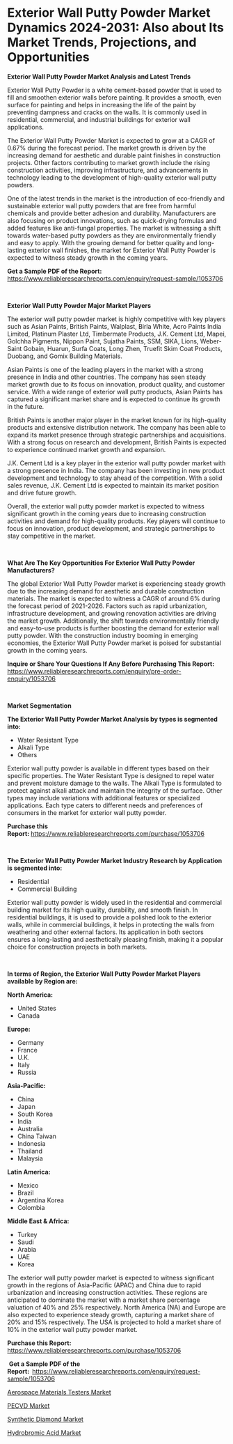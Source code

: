 <p><h1>Exterior Wall Putty Powder Market Dynamics 2024-2031: Also about Its Market Trends, Projections, and Opportunities</h1></p><p><strong>Exterior Wall Putty Powder Market Analysis and Latest Trends</strong></p>
<p><p>Exterior Wall Putty Powder is a white cement-based powder that is used to fill and smoothen exterior walls before painting. It provides a smooth, even surface for painting and helps in increasing the life of the paint by preventing dampness and cracks on the walls. It is commonly used in residential, commercial, and industrial buildings for exterior wall applications.</p><p>The Exterior Wall Putty Powder Market is expected to grow at a CAGR of 0.67% during the forecast period. The market growth is driven by the increasing demand for aesthetic and durable paint finishes in construction projects. Other factors contributing to market growth include the rising construction activities, improving infrastructure, and advancements in technology leading to the development of high-quality exterior wall putty powders.</p><p>One of the latest trends in the market is the introduction of eco-friendly and sustainable exterior wall putty powders that are free from harmful chemicals and provide better adhesion and durability. Manufacturers are also focusing on product innovations, such as quick-drying formulas and added features like anti-fungal properties. The market is witnessing a shift towards water-based putty powders as they are environmentally friendly and easy to apply. With the growing demand for better quality and long-lasting exterior wall finishes, the market for Exterior Wall Putty Powder is expected to witness steady growth in the coming years.</p></p>
<p><strong>Get a Sample PDF of the Report:&nbsp;</strong> <a href="https://www.reliableresearchreports.com/enquiry/request-sample/1053706">https://www.reliableresearchreports.com/enquiry/request-sample/1053706</a></p>
<p>&nbsp;</p>
<p><strong>Exterior Wall Putty Powder Major Market Players</strong></p>
<p><p>The exterior wall putty powder market is highly competitive with key players such as Asian Paints, British Paints, Walplast, Birla White, Acro Paints India Limited, Platinum Plaster Ltd, Timbermate Products, J.K. Cement Ltd, Mapei, Golchha Pigments, Nippon Paint, Sujatha Paints, SSM, SIKA, Lions, Weber-Saint Gobain, Huarun, Surfa Coats, Long Zhen, Truefit Skim Coat Products, Duobang, and Gomix Building Materials.</p><p>Asian Paints is one of the leading players in the market with a strong presence in India and other countries. The company has seen steady market growth due to its focus on innovation, product quality, and customer service. With a wide range of exterior wall putty products, Asian Paints has captured a significant market share and is expected to continue its growth in the future.</p><p>British Paints is another major player in the market known for its high-quality products and extensive distribution network. The company has been able to expand its market presence through strategic partnerships and acquisitions. With a strong focus on research and development, British Paints is expected to experience continued market growth and expansion.</p><p>J.K. Cement Ltd is a key player in the exterior wall putty powder market with a strong presence in India. The company has been investing in new product development and technology to stay ahead of the competition. With a solid sales revenue, J.K. Cement Ltd is expected to maintain its market position and drive future growth.</p><p>Overall, the exterior wall putty powder market is expected to witness significant growth in the coming years due to increasing construction activities and demand for high-quality products. Key players will continue to focus on innovation, product development, and strategic partnerships to stay competitive in the market.</p></p>
<p>&nbsp;</p>
<p><strong>What Are The Key Opportunities For Exterior Wall Putty Powder Manufacturers?</strong></p>
<p><p>The global Exterior Wall Putty Powder market is experiencing steady growth due to the increasing demand for aesthetic and durable construction materials. The market is expected to witness a CAGR of around 6% during the forecast period of 2021-2026. Factors such as rapid urbanization, infrastructure development, and growing renovation activities are driving the market growth. Additionally, the shift towards environmentally friendly and easy-to-use products is further boosting the demand for exterior wall putty powder. With the construction industry booming in emerging economies, the Exterior Wall Putty Powder market is poised for substantial growth in the coming years.</p></p>
<p><strong>Inquire or Share Your Questions If Any Before Purchasing This Report:</strong> <a href="https://www.reliableresearchreports.com/enquiry/pre-order-enquiry/1053706">https://www.reliableresearchreports.com/enquiry/pre-order-enquiry/1053706</a></p>
<p>&nbsp;</p>
<p><strong>Market Segmentation</strong></p>
<p><strong>The Exterior Wall Putty Powder Market Analysis by types is segmented into:</strong></p>
<p><ul><li>Water Resistant Type</li><li>Alkali Type</li><li>Others</li></ul></p>
<p><p>Exterior wall putty powder is available in different types based on their specific properties. The Water Resistant Type is designed to repel water and prevent moisture damage to the walls. The Alkali Type is formulated to protect against alkali attack and maintain the integrity of the surface. Other types may include variations with additional features or specialized applications. Each type caters to different needs and preferences of consumers in the market for exterior wall putty powder.</p></p>
<p><strong>Purchase this Report:&nbsp;</strong><a href="https://www.reliableresearchreports.com/purchase/1053706">https://www.reliableresearchreports.com/purchase/1053706</a></p>
<p>&nbsp;</p>
<p><strong>The Exterior Wall Putty Powder Market Industry Research by Application is segmented into:</strong></p>
<p><ul><li>Residential</li><li>Commercial Building</li></ul></p>
<p><p>Exterior wall putty powder is widely used in the residential and commercial building market for its high quality, durability, and smooth finish. In residential buildings, it is used to provide a polished look to the exterior walls, while in commercial buildings, it helps in protecting the walls from weathering and other external factors. Its application in both sectors ensures a long-lasting and aesthetically pleasing finish, making it a popular choice for construction projects in both markets.</p></p>
<p>&nbsp;</p>
<p><strong>In terms of Region, the Exterior Wall Putty Powder Market Players available by Region are:</strong></p>
<p>
    <p> <strong> North America: </strong>
        <ul>
            <li>United States</li>
            <li>Canada</li>
        </ul>
        </p> 
    <p> <strong> Europe: </strong>
        <ul>
            <li>Germany</li>
            <li>France</li>
            <li>U.K.</li>
            <li>Italy</li>
            <li>Russia</li>
        </ul>
        </p> 
    <p> <strong> Asia-Pacific: </strong>
        <ul>
            <li>China</li>
            <li>Japan</li>
            <li>South Korea</li>
            <li>India</li>
            <li>Australia</li>
            <li>China Taiwan</li>
            <li>Indonesia</li>
            <li>Thailand</li>
            <li>Malaysia</li>
        </ul>
        </p> 
    <p> <strong> Latin America: </strong>
        <ul>
            <li>Mexico</li>
            <li>Brazil</li>
            <li>Argentina Korea</li>
            <li>Colombia</li>
        </ul>
        </p> 
    <p> <strong> Middle East & Africa: </strong>
        <ul>
            <li>Turkey</li>
            <li>Saudi</li>
            <li>Arabia</li>
            <li>UAE</li>
            <li>Korea</li>
        </ul>
    </p>
    </p>
<p><p>The exterior wall putty powder market is expected to witness significant growth in the regions of Asia-Pacific (APAC) and China due to rapid urbanization and increasing construction activities. These regions are anticipated to dominate the market with a market share percentage valuation of 40% and 25% respectively. North America (NA) and Europe are also expected to experience steady growth, capturing a market share of 20% and 15% respectively. The USA is projected to hold a market share of 10% in the exterior wall putty powder market.</p></p>
<p><strong>Purchase this Report: </strong><a href="https://www.reliableresearchreports.com/purchase/1053706">https://www.reliableresearchreports.com/purchase/1053706</a></p>
<p>&nbsp;<strong>Get a Sample PDF of the Report:&nbsp;&nbsp;</strong><a href="https://www.reliableresearchreports.com/enquiry/request-sample/1053706">https://www.reliableresearchreports.com/enquiry/request-sample/1053706</a></p>
<p><strong></strong></p>
<p><p><a href="https://issuu.com/reportprime-2/docs/aerospace-materials-testers-market-size-2030.pptx">Aerospace Materials Testers Market</a></p><p><a href="https://issuu.com/reportprime-2/docs/pecvd-market-size-2030.pptx">PECVD Market</a></p><p><a href="https://github.com/wwwkeltoum/Market-Research-Report-List-2/blob/main/synthetic-diamond-market.md">Synthetic Diamond Market</a></p><p><a href="https://github.com/gamblestampleyjenny50m5sl6/Market-Research-Report-List-1/blob/main/hydrobromic-acid-market.md">Hydrobromic Acid Market</a></p></p>